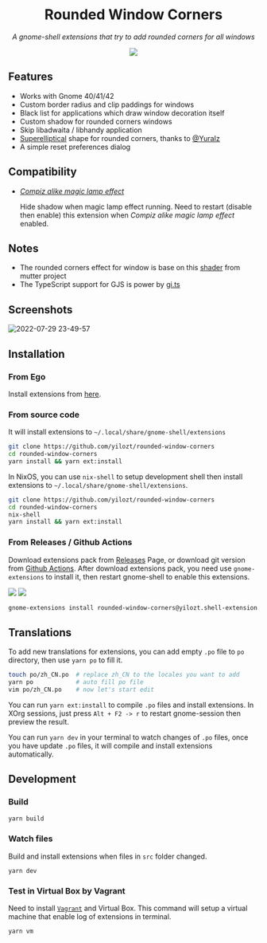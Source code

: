 <div align="center">
  <h1>Rounded Window Corners</h1>
  <p><i>A gnome-shell extensions that try to add rounded corners for all windows</i></p>
  <a href="https://extensions.gnome.org/extension/5237/rounded-window-corners/">
    <img src="https://img.shields.io/badge/Install%20from-extensions.gnome.org-4A86CF?style=for-the-badge&logo=Gnome&logoColor=white"/>
  </a>  
</div>

## Features

- Works with Gnome 40/41/42
- Custom border radius and clip paddings for windows
- Black list for applications which draw window decoration itself
- Custom shadow for rounded corners windows
- Skip libadwaita / libhandy application
- [Superelliptical](https://en.wikipedia.org/wiki/Superellipse) shape for rounded corners, thanks to [@YuraIz](https://github.com/YuraIz) 
- A simple reset preferences dialog

## Compatibility

- [_Compiz alike magic lamp effect_](https://extensions.gnome.org/extension/3740/compiz-alike-magic-lamp-effect/)
  
  Hide shadow when magic lamp effect running.
  Need to restart (disable then enable) this extension when _Compiz alike magic lamp effect_ enabled. 

## Notes

- The rounded corners effect for window is base on this [shader](https://gitlab.gnome.org/GNOME/mutter/-/blob/main/src/compositor/meta-background-content.c#L138) from mutter project
- The TypeScript support for GJS is power by [gi.ts](https://gitlab.gnome.org/ewlsh/gi.ts)

## Screenshots

![2022-07-29 23-49-57](https://user-images.githubusercontent.com/32430186/181902857-d4d10740-82fe-4941-b064-d436b9ea7317.png)


## Installation

### From Ego

Install extensions from [here](https://extensions.gnome.org/extension/5237/rounded-window-corners/).

### From source code

It will install extensions to `~/.local/share/gnome-shell/extensions`

```bash
git clone https://github.com/yilozt/rounded-window-corners
cd rounded-window-corners
yarn install && yarn ext:install
```

In NixOS, you can use `nix-shell` to setup development shell then install
extensions to `~/.local/share/gnome-shell/extensions`.

```bash
git clone https://github.com/yilozt/rounded-window-corners
cd rounded-window-corners
nix-shell
yarn install && yarn ext:install
```

### From Releases / Github Actions

Download extensions pack from [Releases](https://github.com/yilozt/rounded-window-corners/releases) Page, or download git version from [Github Actions](https://github.com/yilozt/rounded-window-corners/actions/workflows/pack.yml). After download extensions pack, you need use `gnome-extensions` to install it, then restart gnome-shell to enable this extensions.

[![](https://img.shields.io/github/v/release/yilozt/rounded-window-corners?style=flat-square)](https://github.com/yilozt/rounded-window-corners/releases)
[![](https://img.shields.io/github/workflow/status/yilozt/rounded-window-corners/Pack%20extensions?label=Pack%20extensions&style=flat-square)](https://github.com/yilozt/rounded-window-corners/actions/workflows/pack.yml)

```bash
gnome-extensions install rounded-window-corners@yilozt.shell-extension.zip
```

## Translations

To add new translations for extensions, you can add empty `.po` file to `po` directory, then use `yarn po` to fill it. 

```bash
touch po/zh_CN.po  # replace zh_CN to the locales you want to add
yarn po            # auto fill po file
vim po/zh_CN.po    # now let's start edit
```

You can run `yarn ext:install` to compile `.po` files and install extensions. In XOrg sessions, just press `Alt + F2 -> r` to restart gnome-session then preview the result.

You can run `yarn dev` in your terminal to watch changes of `.po` files, once you have update `.po` files, it will compile and install extensions automatically.

## Development

### Build

```bash
yarn build 
```

### Watch files

Build and install extensions when files in `src` folder changed.

```
yarn dev
```

### Test in Virtual Box by Vagrant

Need to install [`Vagrant`](https://github.com/hashicorp/vagrant) and Virtual Box. This command will setup a virtual machine that enable log of extensions in terminal.

```
yarn vm
```
